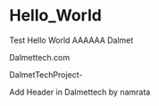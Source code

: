 Hello_World
===========

Test Hello World
AAAAAA Dalmet

Dalmettech.com

DalmetTechProject- 

Add Header in Dalmettech by namrata
